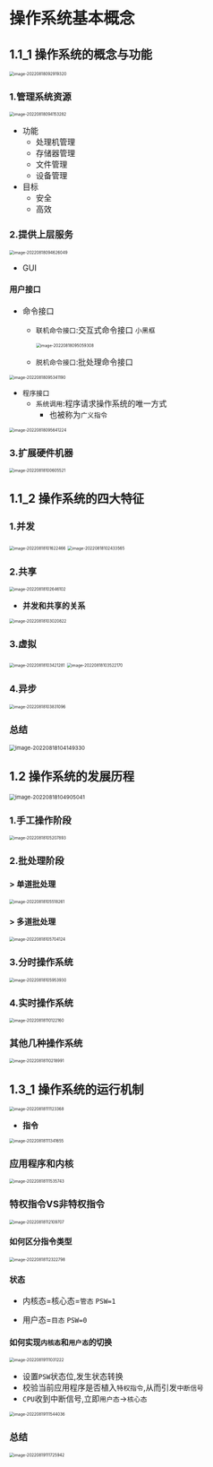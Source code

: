 # 操作系统基本概念

## 1.1_1 操作系统的概念与功能

<img src="https://cdn.jsdelivr.net/gh/DZX-hhh/Pictures/images/202208180929032.png" alt="image-20220818092919320" style="zoom:50%;" />

### 1.管理系统资源

<img src="https://cdn.jsdelivr.net/gh/DZX-hhh/Pictures/images/202208180941993.png" alt="image-20220818094153282" style="zoom:50%;" />

- 功能
  - 处理机管理
  - 存储器管理
  - 文件管理
  - 设备管理
- 目标
  - 安全
  - 高效

### 2.提供上层服务

<img src="https://cdn.jsdelivr.net/gh/DZX-hhh/Pictures/images/202208180946019.png" alt="image-20220818094626049" style="zoom:50%;" />

- GUI

#### 用户接口

- 命令接口

  - `联机命令接口`:交互式命令接口 `小黑框`

    <img src="https://cdn.jsdelivr.net/gh/DZX-hhh/Pictures/images/202208180953253.png" alt="image-20220818095059308" style="zoom:50%;" />

  - `脱机命令接口`:批处理命令接口 

<img src="https://cdn.jsdelivr.net/gh/DZX-hhh/Pictures/images/202208180953915.png" alt="image-20220818095341190" style="zoom:50%;" />

- `程序接口`
  - `系统调用`:程序请求操作系统的唯一方式
    - 也被称为`广义指令`

<img src="https://cdn.jsdelivr.net/gh/DZX-hhh/Pictures/images/202208180956792.png" alt="image-20220818095641224" style="zoom:50%;" />

### 3.扩展硬件机器

<img src="https://cdn.jsdelivr.net/gh/DZX-hhh/Pictures/images/202208181006533.png" alt="image-20220818100605521" style="zoom:50%;" />





## 1.1_2 操作系统的四大特征

### 1.并发

<img src="https://cdn.jsdelivr.net/gh/DZX-hhh/Pictures/images/202208181016960.png" alt="image-20220818101622466" style="zoom:50%;" />

<img src="https://cdn.jsdelivr.net/gh/DZX-hhh/Pictures/images/202208181024613.png" alt="image-20220818102433565" style="zoom:50%;" />

### 2.共享

<img src="https://cdn.jsdelivr.net/gh/DZX-hhh/Pictures/images/202208181026362.png" alt="image-20220818102646102" style="zoom:50%;" />

- **并发和共享的关系**

<img src="https://cdn.jsdelivr.net/gh/DZX-hhh/Pictures/images/202208181030718.png" alt="image-20220818103020822" style="zoom:50%;" />

### 3.虚拟

<img src="https://cdn.jsdelivr.net/gh/DZX-hhh/Pictures/images/202208181034145.png" alt="image-20220818103421281" style="zoom:50%;" />



<img src="https://cdn.jsdelivr.net/gh/DZX-hhh/Pictures/images/202208181035785.png" alt="image-20220818103522170" style="zoom:50%;" />

### 4.异步

<img src="https://cdn.jsdelivr.net/gh/DZX-hhh/Pictures/images/202208181038899.png" alt="image-20220818103831096" style="zoom:50%;" />

### 总结

<img src="https://cdn.jsdelivr.net/gh/DZX-hhh/Pictures/images/202208181041452.png" alt="image-20220818104149330" style="zoom: 67%;" />

## 1.2 操作系统的发展历程

<img src="https://cdn.jsdelivr.net/gh/DZX-hhh/Pictures/images/202208181049350.png" alt="image-20220818104905041" style="zoom: 67%;" />

### 1.手工操作阶段

<img src="https://cdn.jsdelivr.net/gh/DZX-hhh/Pictures/images/202208181052504.png" alt="image-20220818105207893" style="zoom: 50%;" />

### 2.批处理阶段

#### > 单道批处理

<img src="https://cdn.jsdelivr.net/gh/DZX-hhh/Pictures/images/202208181055082.png" alt="image-20220818105518261" style="zoom:50%;" />

#### > 多道批处理

<img src="https://cdn.jsdelivr.net/gh/DZX-hhh/Pictures/images/202208181057904.png" alt="image-20220818105704124" style="zoom:50%;" />

### 3.分时操作系统

<img src="https://cdn.jsdelivr.net/gh/DZX-hhh/Pictures/images/202208181100627.png" alt="image-20220818105953930" style="zoom:50%;" />

### 4.实时操作系统

<img src="https://cdn.jsdelivr.net/gh/DZX-hhh/Pictures/images/202208181101066.png" alt="image-20220818110122160" style="zoom:50%;" />

### 其他几种操作系统

<img src="https://cdn.jsdelivr.net/gh/DZX-hhh/Pictures/images/202208181102031.png" alt="image-20220818110218991" style="zoom:50%;" />

## 1.3_1 操作系统的运行机制

<img src="https://cdn.jsdelivr.net/gh/DZX-hhh/Pictures/images/202208181111309.png" alt="image-20220818111123368" style="zoom:50%;" />

- **指令**

<img src="https://cdn.jsdelivr.net/gh/DZX-hhh/Pictures/images/202208181113867.png" alt="image-20220818111341655" style="zoom: 50%;" />

### 应用程序和内核

<img src="https://cdn.jsdelivr.net/gh/DZX-hhh/Pictures/images/202208181115356.png" alt="image-20220818111535743" style="zoom:50%;" />

### 特权指令VS非特权指令

<img src="https://cdn.jsdelivr.net/gh/DZX-hhh/Pictures/images/202208181121061.png" alt="image-20220818112109707" style="zoom:50%;" />

#### 如何区分指令类型

<img src="https://cdn.jsdelivr.net/gh/DZX-hhh/Pictures/images/202208182023347.png" alt="image-20220818112322798" style="zoom:50%;" />

#### 状态

- 内核态=核心态=`管态` `PSW=1`

- 用户态=`目态`  `PSW=0`

#### 如何实现`内核态`和`用户态`的切换

<img src="https://cdn.jsdelivr.net/gh/DZX-hhh/Pictures/images/202208191110655.png" alt="image-20220819111031222" style="zoom:50%;" />

- 设置`PSW`状态位,发生状态转换
- 校验当前应用程序是否植入`特权指令`,从而引发`中断信号`
- `CPU`收到中断信号,立即`用户态`->`核心态`

<img src="https://cdn.jsdelivr.net/gh/DZX-hhh/Pictures/images/202208191115251.png" alt="image-20220819111544036" style="zoom:50%;" />

### 总结

<img src="https://cdn.jsdelivr.net/gh/DZX-hhh/Pictures/images/202208191117055.png" alt="image-20220819111725942" style="zoom:50%;" />
